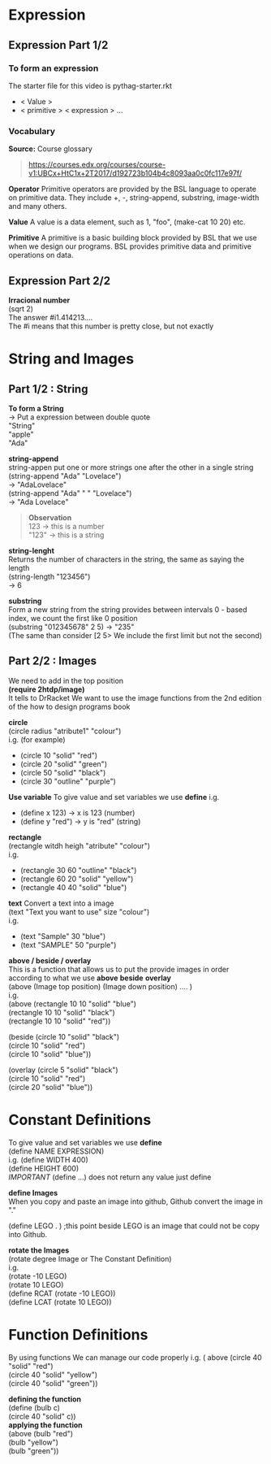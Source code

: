# Expression
## Expression Part 1/2
### To form an expression
The starter file for this video is pythag-starter.rkt
* < Value >
* < primitive > < expression > ...

### Vocabulary
**Source:**
Course glossary
> https://courses.edx.org/courses/course-v1:UBCx+HtC1x+2T2017/d192723b104b4c8093aa0c0fc117e97f/

**Operator**
Primitive operators are provided by the BSL language to operate on primitive data. They include  +, -, string-append, substring, image-width and many others.

**Value**
A value is a data element, such as 1, "foo", (make-cat 10 20) etc.

**Primitive**
A primitive is a basic building block provided by BSL that we use when we design our programs. BSL provides primitive data and primitive operations on data.

## Expression Part 2/2
**Irracional number**  
(sqrt 2)  
The answer #i1.414213....  
The #i means that this number is pretty close, but not exactly

# String and Images 

## Part 1/2 : String   
**To form a String**  
-> Put a expression between double quote  
"String"  
"apple"  
"Ada"  

**string-append**  
string-appen put one or more strings one after the other in a single string  
(string-append "Ada" "Lovelace")  
-> "AdaLovelace"  
(string-append "Ada" " " "Lovelace")  
-> "Ada Lovelace"  

>**Observation**  
> 123 -> this is a number  
> "123" -> this is a string  

**string-lenght**  
Returns the number of characters in the string, the same as saying the length  
(string-length "123456")  
-> 6  

**substring**    
Form a new string from the string provides between intervals
0 - based index, we count the first like 0 position  
(substring "012345678" 2 5)
-> "235"  
(The same than consider [2 5> We include the first limit but not the second)

## Part 2/2 : Images  
We need to add in the top position  
**(require 2htdp/image)**  
It tells to DrRacket We want to use the image functions from the 2nd edition of the how to design programs book  

**circle**  
(circle radius "atribute1" "colour")  
i.g. (for example)  
- (circle 10 "solid" "red")
- (circle 20 "solid" "green")
- (circle 50 "solid" "black")
- (circle 30 "outline" "purple")

**Use variable**
To give value and set variables we use **define**
i.g.
- (define x 123) -> x is 123 (number)  
- (define y "red") -> y is "red" (string)  

**rectangle**  
(rectangle witdh heigh "atribute" "colour")  
i.g.  
- (rectangle 30 60 "outline" "black")
- (rectangle 60 20 "solid" "yellow")
- (rectangle 40 40 "solid" "blue")

**text**
Convert a text into a image  
(text "Text you want to use" size "colour")  
i.g.  
- (text "Sample" 30 "blue")
- (text "SAMPLE" 50 "purple")

**above / beside / overlay**  
This is a function that allows us to put the provide images in order according to what we use **above** **beside** **overlay**  
(above (Image top position) (Image down position) .... )  
i.g.  
(above (rectangle 10 10 "solid" "blue")  
       (rectangle 10 10 "solid" "black")  
       (rectangle 10 10 "solid" "red"))  
       
(beside (circle 10 "solid" "black")  
       (circle 10 "solid" "red")  
       (circle 10 "solid" "blue")) 

(overlay (circle 5 "solid" "black")  
       (circle 10 "solid" "red")  
       (circle 20 "solid" "blue"))  
       
# Constant Definitions 
To give value and set variables we use **define**  
(define NAME EXPRESSION)  
i.g.
(define WIDTH 400)  
(define HEIGHT 600)  
*IMPORTANT* (define ...) does not return any value just define  

**define Images**  
When you copy and paste an image into github, Github convert the image in "."

(define LEGO . ) ;this point beside LEGO is an image that could not be copy into Github.

**rotate the Images**  
(rotate degree Image or The Constant Definition)  
i.g.  
(rotate -10 LEGO)  
(rotate 10 LEGO)  
(define RCAT (rotate -10 LEGO))  
(define LCAT (rotate 10 LEGO))  

# Function Definitions  
By using functions We can manage our code properly
i.g.
( above (circle 40 "solid" "red")  
        (circle 40 "solid" "yellow")  
        (circle 40 "solid" "green"))  

**defining the function**  
(define (bulb c)  
  (circle 40 "solid" c))  
**applying the function**  
(above (bulb "red")  
       (bulb "yellow")  
       (bulb "green"))  
        
       
       
